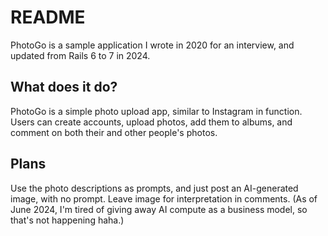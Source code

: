 # README

PhotoGo is a sample application I wrote in 2020 for an interview, and updated from Rails 6 to 7 in 2024.

## What does it do?
PhotoGo is a simple photo upload app, similar to Instagram in function.
Users can create accounts, upload photos, add them to albums, and comment on both their and other people's photos.

## Plans
Use the photo descriptions as prompts, and just post an AI-generated image, with no prompt. Leave image for interpretation in comments.
(As of June 2024, I'm tired of giving away AI compute as a business model, so that's not happening haha.)
